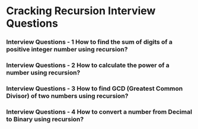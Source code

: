 # Cracking Recursion Interview Questions

### Interview Questions - 1 How to find the sum of digits of a positive integer number using recursion?

### Interview Questions - 2 How to calculate the power of a number using recursion?

### Interview Questions - 3 How to find GCD (Greatest Common Divisor) of two numbers using recursion?

### Interview Questions - 4 How to convert a number from Decimal to Binary using recursion?
